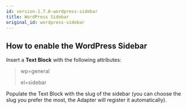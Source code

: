 ```yaml
---
id: version-1.7.0-wordpress-sidebar
title: WordPress Sidebar
original_id: wordpress-sidebar
---
```


## How to enable the WordPress Sidebar
Insert a **Text Block** with the following attributes:

> wp=general
>
> el=sidebar

Populate the Text Block with the slug of the sidebar (you can choose the slug you prefer the most, the Adapter will register it automatically).